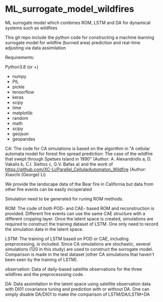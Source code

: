 # ML_surrogate_model_wildfires
ML surrogate model which combines ROM, LSTM and DA for dynamical systems such as wildfires

This git repo include the python code for constructing a machine learning surrogate model for wildfire (burned area) prediction and real-time adjusting via data assimilation

Requirements:

Python3.8 (or +)

- numpy
- PIL
- pickle
- tensorflow
- keras
- scipy
- time
- matplotlib
- random
- math
- scipy
- geojson
- geopandas


CA:
The code for CA simulations is based on the algorithm in "A cellular automata model for forest fire spread prediction: The case
 of the wildfire that swept through Spetses Island in 1990" (Author: A. Alexandridis a, D. Vakalis b, C.I. Siettos c, G.V. Bafas a)
and the work of https://github.com/XC-Li/Parallel_CellularAutomaton_Wildfire (Author: Xiaochi (George) Li)

We provide the landscape data of the Bear fire in California but data from other fire events can be easily incoperated

Simulation need to be generated for runing ROM methods.

ROM:
The code of both POD- and CAE- based ROM and reconstruction is provided. Different fire events can use the same CAE structure with a different cropping
layer. Once the latent space is created, simulations are required to construct the training dataset of LSTM. One only need to record
the simulation data in the latent space.

LSTM: The training of LSTM based on POD or CAE, including preprocessing, is included. Since CA simulations are stochastic, 
several simulations (120 in this study) are used to construct the surrogate model. Comparison is made in the test dataset (other CA
simulations that haven't been seen by the training of LSTM).

observation:
Data of daily-based satellite observations for the three wildfires and the preprocesssing code.

DA: 
Data assimilation in the latent space using satellite observation data with DI01 covariance tuning and prediction with or without DA. One
can simply disable DA/DI01 to make the comparison of LSTM/DA/LSTM+DA




 
